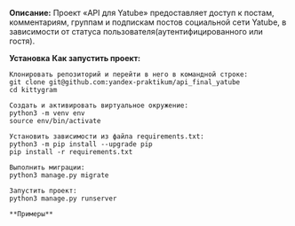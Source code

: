 

**Описание:**
Проект «API для Yatube» предоставляет доступ к постам, комментариям, группам и подпискам постов социальной сети Yatube, в зависимости от статуса пользователя(аутентифицированного или гостя).

**Установка**
**Как запустить проект:**
```
Клонировать репозиторий и перейти в него в командной строке:
git clone git@github.com:yandex-praktikum/api_final_yatube
cd kittygram
```
```
Cоздать и активировать виртуальное окружение:
python3 -m venv env
source env/bin/activate
```
```
Установить зависимости из файла requirements.txt:
python3 -m pip install --upgrade pip
pip install -r requirements.txt
```
```
Выполнить миграции:
python3 manage.py migrate
```
```
Запустить проект:
python3 manage.py runserver
```
```
**Примеры**
